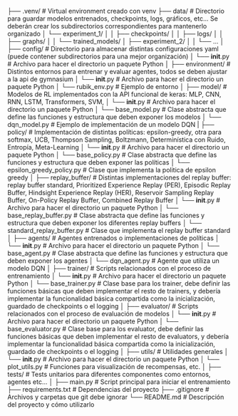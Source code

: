 ├── .venv/                         # Virtual environment creado con venv
├── data/                          # Directorio para guardar modelos entrenados, checkpoints, logs, gráficos, etc... Se deberán crear los subdirectorios correspondientes para mantenerlo organizado
│   └── experiment_1/
│   │   ├── checkpoints/
│   │   ├── logs/
│   │   ├── graphs/
│   │   └── trained_models/
│   ├── experiment_2/
│   │   └── ...
│
├── config/                        # Directorio para almacenar distintas configuraciones yaml (puede contener subdirectorios para una mejor organización)
│   └── __init__.py                # Archivo para hacer el directorio un paquete Python
│
├── environment/                   # Distintos entornos para entrenar y evaluar agentes, todos se deben ajustar a la api de gymnasium
│   └── __init__.py                # Archivo para hacer el directorio un paquete Python
│   └── rubik_env.py               # Ejemplo de entorno
│
├── model/                         # Modelos de RL implementados con la API funcional de keras: MLP, CNN, RNN, LSTM, Transformers, SVM, 
│   └── __init__.py                # Archivo para hacer el directorio un paquete Python
│   └── base_model.py              # Clase abstracta que define las funciones y estructura que deben exponer los modelos
│   └── dqn_model.py               # Ejemplo de implementación de un modelo DQN
|
├── policy/                        # Implementación de distintas políticas: epsilon-greedy, otra para softmax, UCB, Thompson Sampling, Boltzmann, Determinística con Ruido, Entropía, Meta-Learning
│   └── __init__.py                # Archivo para hacer el directorio un paquete Python
│   └── base_policy.py             # Clase abstracta que define las funciones y estructura que deben exponer las políticas
│   └── epsilon_greedy_policy.py   # Clase que implementa la politica de epsilon greedy
│
├── replay_buffer/                 # Distintas implementaciones del replay buffer: replay buffer standard, Prioritized Experience Replay (PER), Episodic Replay Buffer, Hindsight Experience Replay (HER), Reservoir Sampling Replay Buffer, On-Policy Replay Buffer, Combined Replay Buffer
│   └── __init__.py                # Archivo para hacer el directorio un paquete Python
│   └── base_replay_buffer.py      # Clase abstracta que define las funciones y estructura que deben exponer los diferentes replay buffers
│   └── standard_replay_buffer.py  # Clase que implementa el replay buffer standard
│
├── agents/                        # Agentes entrenados o implementaciones de políticas
│   └── __init__.py                # Archivo para hacer el directorio un paquete Python
│   └── base_agent.py              # Clase abstracta que define las funciones y estructura que deben exponer los agentes
│   └── dqn_agent.py               # Agente que utiliza un modelo DQN
│
├── trainer/                      # Scripts relacionados con el proceso de entrenamiento
│   └── __init__.py                # Archivo para hacer el directorio un paquete Python
│   └── base_trainer.py            # Clase base para los trainer, debe definir las funciones básicas que deben implementar el resto de trainers, y debería implementar la funcionalidad básica compartida como la inicialización, guardado de checkpoints o el logging
│
├── evaluator/                    # Scripts relacionados con el proceso de evaluación de modelos
│   └── __init__.py                # Archivo para hacer el directorio un paquete Python
│   └── base_evaluator.py          # Clase base para los evaluator, debe definir las funciones básicas que deben implementar el resto de evaluators, y debería implementar la funcionalidad básica compartida como la inicialización, guardado de checkpoints o el logging
│
├── utils/                         # Utilidades generales
│   └── __init__.py                # Archivo para hacer el directorio un paquete Python
│   └── plot_utils.py              # Funciones para visualización de recompensas, etc.
│
├── tests/                         # Tests unitarios para diferentes componentes como entornos, agentes etc...
│
├── main.py                        # Script principal para iniciar el entrenamiento
├── requirements.txt               # Dependencias del proyecto
├── .gitignore                     # Archivos y carpetas que git debe ignorar
└── README.md                      # Descripción del proyecto y cómo utilizarlo